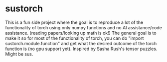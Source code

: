 # sustorch
This is a fun side project where the goal is to reproduce a lot of the functionality of torch using only numpy functions and no AI assistance/code assistance. (reading papers/looking up math is ok!) The general goal is to make it so for most of the functionality of torch, you can do "import sustorch.module.function" and get what the desired outcome of the torch function is (no gpu support yet).
Inspired by Sasha Rush's tensor puzzles.
Might be sus.
